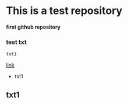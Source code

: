 # This is a test repository 

**first github repository**

### test txt

``txt1``

[link](http://#)

* txt1

## txt1

